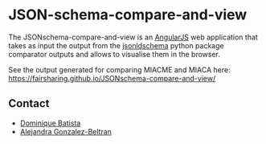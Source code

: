 # JSON-schema-compare-and-view

The JSONschema-compare-and-view is an [AngularJS](https://angularjs.org/) web application that takes as input the
output from the [jsonldschema](https://github.com/FAIRsharing/jsonldschema) python package comparator outputs and 
allows to visualise them in the browser.

See the output generated for comparing MIACME and MIACA here: https://fairsharing.github.io/JSONschema-compare-and-view/


## Contact

- [Dominique Batista](http://github.com/terazus)
- [Alejandra Gonzalez-Beltran](http://github.com/agbeltran)

